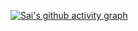 [![Sai's github activity graph](https://github-readme-activity-graph.vercel.app/graph?username=SaiGaneshGupta6&theme=github-compact&bg_color=000000&area=true&days=60&custom_title=My%20Contributions%20in%20last%20two%20months)](https://github.com/ashutosh00710/github-readme-activity-graph)
